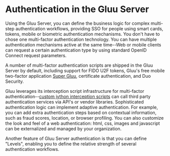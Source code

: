 # Authentication in the Gluu Server

Using the  Gluu Server, you can define the business logic for complex multi-step authentication workflows, providing SSO for people using smart cards, tokens, mobile or biometric authentication mechanisms. You don't have to chose one multi-factor authentication technology. You can have multiple authentication mechanisms active at the same time--Web or mobile clients can request a certain authentication type by using standard OpenID Connect request parameters.

A number of multi-factor authentication scripts are shipped in the Gluu Server by default, including support for FIDO U2F tokens, Gluu's free mobile two-factor application [Super Gluu](https://super.gluu.org), certificate authentication, and Duo Security. 

Gluu leverages its interception script infrastructure for multi-factor authentication--[custom jython interception scripts](../customize/script.md/) can call third party authentication services via API's or vendor libraries. Sophisticated authentication logic can implement adaptive authentication. For example, you can add extra authentication steps based on contextual information, such as fraud scores, location, or browser profiling. You can also customize the look and feel of a web authentication: html, css, images and javascript can be externalized and managed by your organization. 

Another feature of Gluu Server authentication is that you can define "Levels", enabling you to define the relative strength of several authentication workflows.
